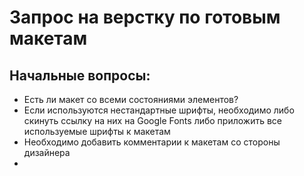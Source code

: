 # Запрос на верстку по готовым макетам

## Начальные вопросы:
- Есть ли макет со всеми состояниями элементов?
- Если используются нестандартные шрифты, необходимо либо скинуть ссылку на них на Google Fonts либо приложить все используемые шрифты к макетам
- Необходимо добавить комментарии к макетам со стороны дизайнера
- 
